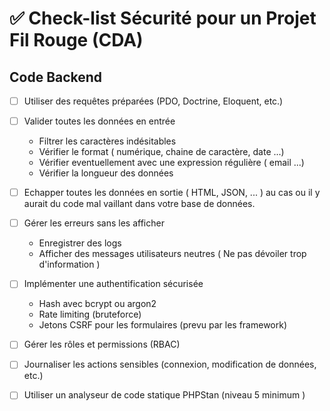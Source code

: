 # ✅ Check-list Sécurité pour un Projet Fil Rouge (CDA)

## Code Backend 

- [ ] Utiliser des requêtes préparées (PDO, Doctrine, Eloquent, etc.)
- [ ] Valider toutes les données en entrée
    - Filtrer les caractères indésitables
    - Vérifier le format ( numérique, chaine de caractère, date ...)
    - Vérifier eventuellement avec une expression régulière ( email ...)
    - Vérifier la longueur des données

- [ ] Echapper toutes les données en sortie ( HTML, JSON, ... ) au cas ou il y aurait du code mal vaillant dans votre base de données.

- [ ] Gérer les erreurs sans les afficher
    - Enregistrer des logs
    - Afficher des messages utilisateurs neutres ( Ne pas dévoiler trop d'information )

- [ ] Implémenter une authentification sécurisée
    - Hash avec bcrypt ou argon2
    - Rate limiting (bruteforce)
    - Jetons CSRF pour les formulaires (prevu par les framework)

- [ ] Gérer les rôles et permissions (RBAC)
- [ ] Journaliser les actions sensibles (connexion, modification de données, etc.)
- [ ] Utiliser un analyseur de code statique PHPStan (niveau 5 minimum ) 